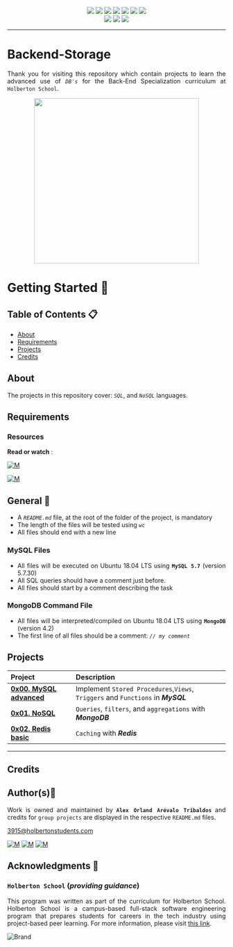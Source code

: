 <p align="center">
<img src="https://img.shields.io/badge/LINUX-darkgreen.svg"/>
<img src="https://img.shields.io/badge/Shell-ligthgreen.svg"/>
<img src="https://img.shields.io/badge/Vim-green.svg"/>
<img src="https://img.shields.io/badge/MySQL-blue.svg"/>
<img src="https://img.shields.io/badge/MongoDB-ligthgreen.svg"/>
<img src="https://img.shields.io/badge/Python-blue.svg"/>
<img src="https://img.shields.io/badge/Markdown-black.svg"/><br>
<img src="https://img.shields.io/github/repo-size/Alexoat76/holbertonschool-backend-storage"/>
<img src="https://img.shields.io/github/languages/code-size/Alexoat76/holbertonschool-backend-storage.svg"/>
<img src="https://img.shields.io/github/last-commit/Alexoat76/holbertonschool-backend-storage?style=round-square"/>
</p>

---

# Backend-Storage
<div style="text-align: justify">

Thank you for visiting this repository which contain projects to learn the advanced use of *`DB's`* for the Back-End Specialization curriculum at `Holberton School`.

<p align="center">
  <img width="380"  
        src="https://thumbs.gfycat.com/EuphoricGlaringAnkolewatusi-max-1mb.gif"
  >
</p>

# Getting Started :running:	
<div style="text-align: justify">
	
## Table of Contents :clipboard:
* [About](#about)
* [Requirements](#requirements)
* [Projects](#projects)
* [Credits](#credits)

	
## About
The projects in this repository cover:
  *`SQL`*, and *`NoSQL`* languages.

## Requirements 

### Resources

**Read or watch** :

[![M](https://upload.wikimedia.org/wikipedia/commons/thumb/2/2f/Google_2015_logo.svg/80px-Google_2015_logo.svg.png)](https://www.google.com/search?q=Advanced+use+of+DB&oq=Advanced+use+of+DB&aqs=chrome..69i57j33i160l3j33i22i29i30l6.7300j0j15&sourceid=chrome&ie=UTF-8)

[![M](https://upload.wikimedia.org/wikipedia/commons/thumb/e/e1/Logo_of_YouTube_%282015-2017%29.svg/70px-Logo_of_YouTube_%282015-2017%29.svg.png)](https://www.youtube.com/results?search_query=Advanced+use+of+DB)

	
## General :page_with_curl:
<div style="text-align: justify">

- A  *` README.md `*  file, at the root of the folder of the project, is mandatory
- The length of the files will be tested using  *` wc `*
- All files should end with a new line

### MySQL Files
* All files will be executed on Ubuntu 18.04 LTS using  **` MySQL 5.7 `**  (version 5.7.30)
* All SQL queries should have a comment just before.
* All files should start by a comment describing the task

### MongoDB Command File
- All files will be interpreted/compiled on Ubuntu 18.04 LTS using  **` MongoDB `**  (version 4.2)
- The first line of all files should be a comment:  *` // my comment `* 

## Projects 

| Project | Description |
| :--- | :---|
| **[0x00. MySQL advanced](./0x00-MySQL_Advanced)** | Implement `Stored Procedures`,`Views`, `Triggers` and `Functions` in ***MySQL***|
| **[0x01. NoSQL](./0x01-NoSQL)** | `Queries`, `filters`, and `aggregations` with ***MongoDB***|
| **[0x02. Redis basic](./0x02-redis_basic)** | `Caching` with ***Redis***|

---

## Credits

## Author(s):blue_book:

Work is owned and maintained by 
	**`Alex Orland Arévalo Tribaldos`**  and credits for `group projects` are displayed in the respective `README.md` files.

<3915@holbertonstudents.com>
	
[![M](https://upload.wikimedia.org/wikipedia/commons/thumb/9/91/Octicons-mark-github.svg/25px-Octicons-mark-github.svg.png)](https://github.com/Alexoat76)
[![M](https://upload.wikimedia.org/wikipedia/fr/thumb/c/c8/Twitter_Bird.svg/25px-Twitter_Bird.svg.png)](https://twitter.com/aoarevalot)
[![M](https://upload.wikimedia.org/wikipedia/commons/thumb/c/ca/LinkedIn_logo_initials.png/25px-LinkedIn_logo_initials.png)](https://www.linkedin.com/in/Alexoat76/)

## Acknowledgments :mega: 

### **`Holberton School`** (*providing guidance*)
	
This program was written as part of the curriculum for Holberton School.
Holberton School is a campus-based full-stack software engineering program
that prepares students for careers in the tech industry using project-based
peer learning. For more information,  please visit [this link](https://www.holbertonschool.com/).

![Brand](https://assets.website-files.com/6105315644a26f77912a1ada/610540e8b4cd6969794fe673_Holberton_School_logo-04-04.svg)
